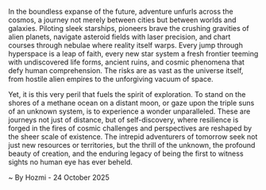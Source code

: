 
In the boundless expanse of the future, adventure unfurls across the cosmos, a journey not merely between cities but between worlds and galaxies. Piloting sleek starships, pioneers brave the crushing gravities of alien planets, navigate asteroid fields with laser precision, and chart courses through nebulae where reality itself warps. Every jump through hyperspace is a leap of faith, every new star system a fresh frontier teeming with undiscovered life forms, ancient ruins, and cosmic phenomena that defy human comprehension. The risks are as vast as the universe itself, from hostile alien empires to the unforgiving vacuum of space.

Yet, it is this very peril that fuels the spirit of exploration. To stand on the shores of a methane ocean on a distant moon, or gaze upon the triple suns of an unknown system, is to experience a wonder unparalleled. These are journeys not just of distance, but of self-discovery, where resilience is forged in the fires of cosmic challenges and perspectives are reshaped by the sheer scale of existence. The intrepid adventurers of tomorrow seek not just new resources or territories, but the thrill of the unknown, the profound beauty of creation, and the enduring legacy of being the first to witness sights no human eye has ever beheld.

~ By Hozmi - 24 October 2025
